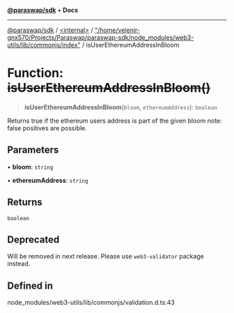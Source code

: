 [**@paraswap/sdk**](../../../../README.md) • **Docs**

***

[@paraswap/sdk](../../../../globals.md) / [\<internal\>](../../../README.md) / ["/home/velenir-gnx570/Projects/Paraswap/paraswap-sdk/node\_modules/web3-utils/lib/commonjs/index"](../README.md) / isUserEthereumAddressInBloom

# Function: ~~isUserEthereumAddressInBloom()~~

> **isUserEthereumAddressInBloom**(`bloom`, `ethereumAddress`): `boolean`

Returns true if the ethereum users address is part of the given bloom note: false positives are possible.

## Parameters

• **bloom**: `string`

• **ethereumAddress**: `string`

## Returns

`boolean`

## Deprecated

Will be removed in next release. Please use `web3-validator` package instead.

## Defined in

node\_modules/web3-utils/lib/commonjs/validation.d.ts:43
